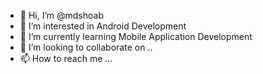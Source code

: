 - 👋 Hi, I’m @mdshoab
- 👀 I’m interested in Android Development 
- 🌱 I’m currently learning Mobile Application Development 
- 💞️ I’m looking to collaborate on ..
- 📫 How to reach me ...

<!---
mdshoab/mdshoab is a ✨ special ✨ repository because its `README.md` (this file) appears on your GitHub profile.
You can click the Preview link to take a look at your changes.
--->
